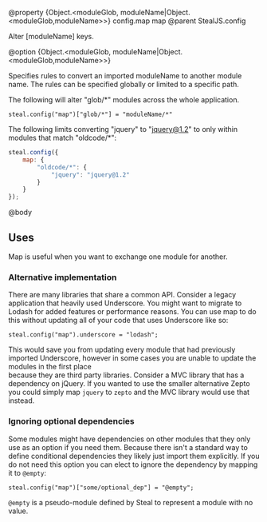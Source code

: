 @property {Object.<moduleGlob, moduleName|Object.<moduleGlob,moduleName>>} config.map map
@parent StealJS.config

Alter [moduleName] keys.

@option {Object.<moduleGlob, moduleName|Object.<moduleGlob,moduleName>>} 

Specifies rules to convert an imported moduleName to another module name. The rules can
be specified globally or limited to a specific path.

The following will alter "glob/*" modules across the whole application.

    steal.config("map")["glob/*"] = "moduleName/*" 

The following limits converting "jquery" to "jquery@1.2" to only within modules that match
"oldcode/*":

```js
steal.config({
	map: {
		"oldcode/*": {
			"jquery": "jquery@1.2"
		}
	}
});
```

@body

## Uses

Map is useful when you want to exchange one module for another.

### Alternative implementation

There are many libraries that share a common API. Consider a legacy application 
that heavily used Underscore. You might want to migrate to Lodash for added 
features or performance reasons. You can use map to do this without updating all of 
your code that uses Underscore like so:

    steal.config("map").underscore = "lodash";

This would save you from updating every module that had previously imported Underscore,
however in some cases you are unable to update the modules in the first place  
because they are third party libraries. Consider a MVC library that has a dependency
on jQuery. If you wanted to use the smaller alternative Zepto you could simply
map `jquery` to `zepto` and the MVC library would use that instead.

### <a name="ignoring-optional-dependencies"></a>Ignoring optional dependencies

Some modules might have dependencies on other modules that they only use as an option
if you need them. Because there isn't a standard way to define conditional dependencies
they likely just import them explicitly. If you do not need this option you can
elect to ignore the dependency by mapping it to `@empty`:

    steal.config("map")["some/optional_dep"] = "@empty";

`@empty` is a pseudo-module defined by Steal to represent a module with no value.
